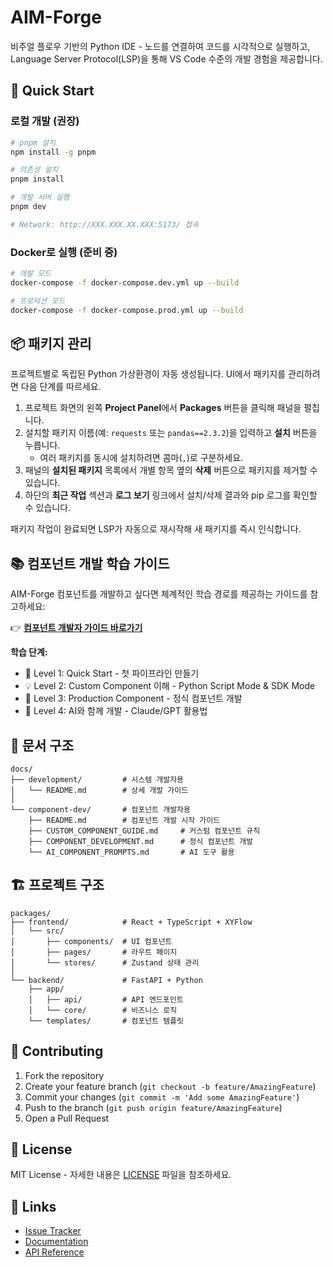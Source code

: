 # AIM-Forge

비주얼 플로우 기반의 Python IDE - 노드를 연결하여 코드를 시각적으로 실행하고, Language Server Protocol(LSP)을 통해 VS Code 수준의 개발 경험을 제공합니다.

## 🚀 Quick Start

### 로컬 개발 (권장)
```bash
# pnpm 설치
npm install -g pnpm

# 의존성 설치
pnpm install

# 개발 서버 실행
pnpm dev

# Network: http://XXX.XXX.XX.XXX:5173/ 접속
```

### Docker로 실행 (준비 중)
```bash
# 개발 모드
docker-compose -f docker-compose.dev.yml up --build

# 프로덕션 모드  
docker-compose -f docker-compose.prod.yml up --build
```

## 📦 패키지 관리

프로젝트별로 독립된 Python 가상환경이 자동 생성됩니다. UI에서 패키지를 관리하려면 다음 단계를 따르세요.

1. 프로젝트 화면의 왼쪽 **Project Panel**에서 **Packages** 버튼을 클릭해 패널을 펼칩니다.
2. 설치할 패키지 이름(예: `requests` 또는 `pandas==2.3.2`)을 입력하고 **설치** 버튼을 누릅니다.
   - 여러 패키지를 동시에 설치하려면 콤마(`,`)로 구분하세요.
3. 패널의 **설치된 패키지** 목록에서 개별 항목 옆의 **삭제** 버튼으로 패키지를 제거할 수 있습니다.
4. 하단의 **최근 작업** 섹션과 **로그 보기** 링크에서 설치/삭제 결과와 pip 로그를 확인할 수 있습니다.

패키지 작업이 완료되면 LSP가 자동으로 재시작해 새 패키지를 즉시 인식합니다.

## 📚 컴포넌트 개발 학습 가이드

AIM-Forge 컴포넌트를 개발하고 싶다면 체계적인 학습 경로를 제공하는 가이드를 참고하세요:

👉 **[컴포넌트 개발자 가이드 바로가기](docs/component-dev/README.md)**

**학습 단계:**
- 🚀 Level 1: Quick Start - 첫 파이프라인 만들기
- 💡 Level 2: Custom Component 이해 - Python Script Mode & SDK Mode
- 🔧 Level 3: Production Component - 정식 컴포넌트 개발
- 🤖 Level 4: AI와 함께 개발 - Claude/GPT 활용법

## 📁 문서 구조

```
docs/
├── development/         # 시스템 개발자용
│   └── README.md        # 상세 개발 가이드
│
└── component-dev/       # 컴포넌트 개발자용
    ├── README.md        # 컴포넌트 개발 시작 가이드
    ├── CUSTOM_COMPONENT_GUIDE.md     # 커스텀 컴포넌트 규칙
    ├── COMPONENT_DEVELOPMENT.md      # 정식 컴포넌트 개발
    └── AI_COMPONENT_PROMPTS.md       # AI 도구 활용
```

## 🏗️ 프로젝트 구조

```
packages/
├── frontend/            # React + TypeScript + XYFlow
│   └── src/
│       ├── components/  # UI 컴포넌트
│       ├── pages/       # 라우트 페이지
│       └── stores/      # Zustand 상태 관리
│
└── backend/             # FastAPI + Python
    ├── app/
    │   ├── api/         # API 엔드포인트
    │   └── core/        # 비즈니스 로직
    └── templates/       # 컴포넌트 템플릿
```

## 🤝 Contributing

1. Fork the repository
2. Create your feature branch (`git checkout -b feature/AmazingFeature`)
3. Commit your changes (`git commit -m 'Add some AmazingFeature'`)
4. Push to the branch (`git push origin feature/AmazingFeature`)
5. Open a Pull Request

## 📄 License

MIT License - 자세한 내용은 [LICENSE](LICENSE) 파일을 참조하세요.

## 🔗 Links

- [Issue Tracker](https://github.com/AIM-Intelligence/AIM-Forge/issues)
- [Documentation](docs/)
- [API Reference](http://localhost:8000/docs)
